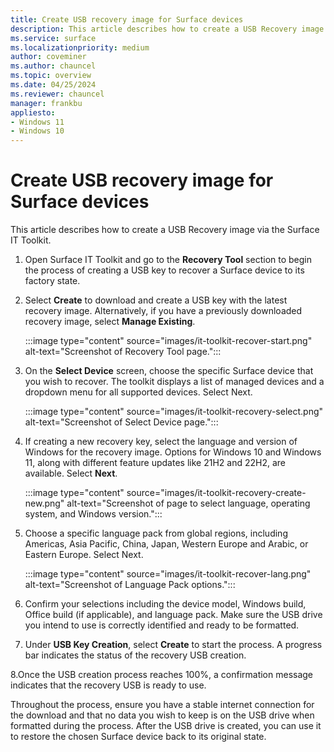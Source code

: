 ```yaml
---
title: Create USB recovery image for Surface devices
description: This article describes how to create a USB Recovery image via the Surface IT toolkit.
ms.service: surface
ms.localizationpriority: medium
author: coveminer
ms.author: chauncel
ms.topic: overview
ms.date: 04/25/2024
ms.reviewer: chauncel
manager: frankbu
appliesto:
- Windows 11
- Windows 10
---
```


# Create USB recovery image for Surface devices

This article describes how to create a USB Recovery image via the Surface IT Toolkit.

1. Open Surface IT Toolkit and go to the **Recovery Tool** section  to begin the process of creating a USB key to recover a Surface device to its factory state.

2. Select **Create** to download and create a USB key with the latest recovery image. Alternatively, if you have a previously downloaded recovery image, select **Manage Existing**.

    :::image type="content" source="images/it-toolkit-recover-start.png" alt-text="Screenshot of Recovery Tool page.":::

3. On the **Select Device** screen, choose the specific Surface device that you wish to recover. The toolkit displays a list of managed devices and a dropdown menu for all supported devices. Select Next.

    :::image type="content" source="images/it-toolkit-recovery-select.png" alt-text="Screenshot of Select Device page.":::

4. If creating a new recovery key, select the language and version of Windows for the recovery image. Options for Windows 10 and Windows 11, along with different feature updates like 21H2 and 22H2, are available. Select **Next**.

    :::image type="content" source="images/it-toolkit-recovery-create-new.png" alt-text="Screenshot of page to select language, operating system, and Windows version.":::

5. Choose a specific language pack from global regions, including Americas, Asia Pacific, China, Japan, Western Europe and Arabic, or Eastern Europe. Select Next.

    :::image type="content" source="images/it-toolkit-recover-lang.png" alt-text="Screenshot of Language Pack options.":::

6.  Confirm your selections including the device model, Windows build, Office build (if applicable), and language pack. Make sure the USB drive you intend to use is correctly identified and ready to be formatted.

7. Under **USB Key Creation**, select **Create** to start the process. A progress bar indicates the status of the recovery USB creation.

8.Once the USB creation process reaches 100%, a confirmation message indicates that the recovery USB is ready to use.

Throughout the process, ensure you have a stable internet connection for the download and that no data you wish to keep is on the USB drive when formatted during the process. After the USB drive is created, you can use it to restore the chosen Surface device back to its original state.